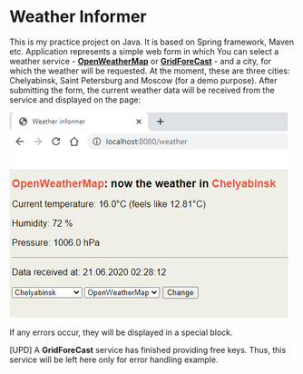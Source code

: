 # Weather Informer

This is my practice project on Java. It is based on Spring framework, Maven etc.
Application represents a simple web form in which You can select a weather service - **[OpenWeatherMap](https://openweathermap.org)**
or **[GridForeCast](https://gridforecast.com)** - and a city, for which the weather will be requested. At the moment, these are three cities:
Chelyabinsk, Saint Petersburg and Moscow (for a demo purpose). After submitting the form, the current weather data will be
received from the service and displayed on the page:

![A web form look](form.png)

If any errors occur, they will be displayed in a special block.

[UPD] A **GridForeCast** service has finished providing free keys. Thus, this service will be left here only for error handling example. 

